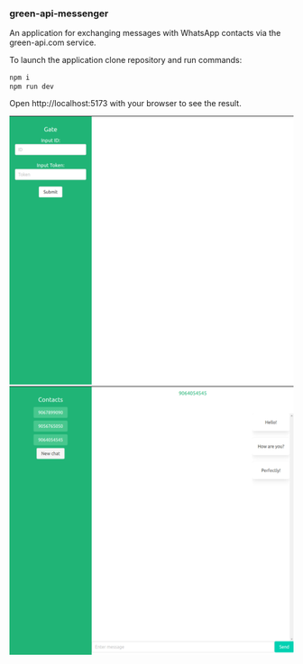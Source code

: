 ### green-api-messenger

An application for exchanging messages with WhatsApp contacts via the green-api.com service.
 
To launch the application сlone repository and run commands:

```
npm i
npm run dev
```


Open http://localhost:5173 with your browser to see the result.

![Иллюстрация к проекту 2](https://github.com/dukekunyura/green-api-messenger/raw/main/src/assets/23-51-59.png)
![Иллюстрация к проекту 1](https://github.com/dukekunyura/green-api-messenger/raw/main/src/assets/00-03-08.png)

